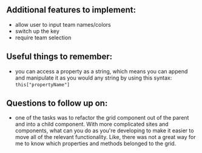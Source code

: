 ## Additional features to implement:

- allow user to input team names/colors
- switch up the key
- require team selection

## Useful things to remember:

- you can access a property as a string, which means you can append and manipulate it as you would any string by using this syntax:
  `this["propertyName"]`

## Questions to follow up on:

- one of the tasks was to refactor the grid component out of the parent and into a child component. With more complicated sites and components, what can you do as you're developing to make it easier to move all of the relevant functionality. Like, there was not a great way for me to know which properties and methods belonged to the grid.
